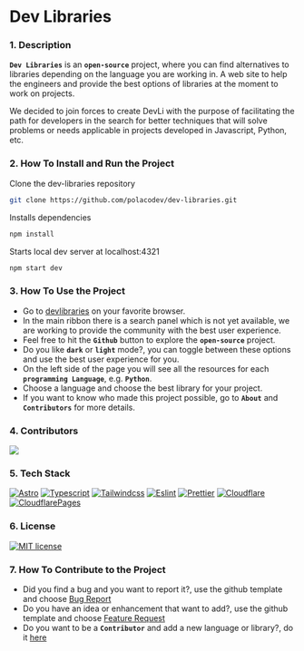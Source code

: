 # Dev Libraries

### 1. Description

**`Dev Libraries`** is an **`open-source`** project, where you can find alternatives to libraries depending on the language you are working in. A web site to help the engineers and provide the best options of libraries at the moment to work on projects.

We decided to join forces to create DevLi with the purpose of facilitating the path for developers in the search for better techniques that will solve problems or needs applicable in projects developed in Javascript, Python, etc.

### 2. How To Install and Run the Project

Clone the dev-libraries repository

```sh
git clone https://github.com/polacodev/dev-libraries.git
```

Installs dependencies

```sh
npm install
```

Starts local dev server at localhost:4321

```sh
npm start dev
```

### 3. How To Use the Project

- Go to [devlibraries](https://devlibraries.pages.dev) on your favorite browser.
- In the main ribbon there is a search panel which is not yet available, we are working to provide the community with the best user experience.
- Feel free to hit the **`Github`** button to explore the **`open-source`** project.
- Do you like **`dark`** or **`light`** mode?, you can toggle between these options and use the best user experience for you.
- On the left side of the page you will see all the resources for each **`programming Language`**, e.g. **`Python`**.
- Choose a language and choose the best library for your project.
- If you want to know who made this project possible, go to **`About`** and **`Contributors`** for more details.

### 4. Contributors

<a href="https://github.com/polacodev/dev-libraries/graphs/contributors">
  <img src="https://contrib.rocks/image?repo=polacodev/dev-libraries" />
</a>

### 5. Tech Stack

[![Astro](https://img.shields.io/badge/Astro-0C1222?style=for-the-badge&logo=astro&logoColor=FDFDFE)](https://astro.build/)
[![Typescript](https://img.shields.io/badge/TypeScript-007ACC?style=for-the-badge&logo=typescript&logoColor=white)](https://www.typescriptlang.org/)
[![Tailwindcss](https://img.shields.io/badge/Tailwind_CSS-38B2AC?style=for-the-badge&logo=tailwind-css&logoColor=white)](https://tailwindcss.com/)
[![Eslint](https://img.shields.io/badge/eslint-3A33D1?style=for-the-badge&logo=eslint&logoColor=white)](https://eslint.org/)
[![Prettier](https://img.shields.io/badge/prettier-1A2C34?style=for-the-badge&logo=prettier&logoColor=F7BA3E)](https://prettier.io/)
[![Cloudflare](https://img.shields.io/badge/Cloudflare-F38020?style=for-the-badge&logo=Cloudflare&logoColor=white)](https://www.cloudflare.com/)
[![CloudflarePages](https://img.shields.io/badge/Cloudflare%20Pages-F38020?style=for-the-badge&logo=Cloudflare%20Pages&logoColor=white)](https://pages.cloudflare.com/)

### 6. License

[![MIT license](https://img.shields.io/badge/License-MIT-blue.svg)](https://github.com/polacodev/dev-libraries/blob/main/LICENSE.md)

### 7. How To Contribute to the Project

- Did you find a bug and you want to report it?, use the github template and choose [Bug Report](https://github.com/polacodev/dev-libraries/issues/new/choose)
- Do you have an idea or enhancement that want to add?, use the github template and choose [Feature Request](https://github.com/polacodev/dev-libraries/issues/new/choose)
- Do you want to be a **`Contributor`** and add a new language or library?, do it [here](https://github.com/polacodev/dev-libraries/blob/main/CONTRIBUTING.md)
